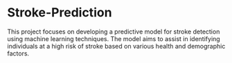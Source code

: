 # Stroke-Prediction
This project focuses on developing a predictive model for stroke detection using machine learning techniques. The model aims to assist in identifying individuals at a high risk of stroke based on various health and demographic factors.
